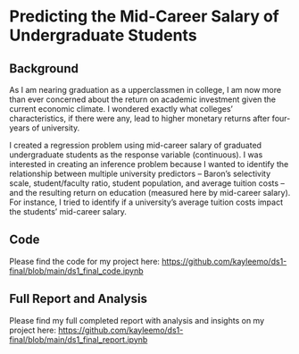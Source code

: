 # Predicting the Mid-Career Salary of Undergraduate Students

## Background
As I am nearing graduation as a upperclassmen in college, I am now more than ever concerned about the return on academic investment given the current economic climate. I wondered exactly what colleges’ characteristics, if there were any, lead to higher monetary returns after four-years of university.

I created a regression problem using mid-career salary of graduated undergraduate students as the response variable (continuous). I was interested in creating an inference problem because I wanted to identify the relationship between multiple university predictors –  Baron’s selectivity scale, student/faculty ratio, student population, and average tuition costs – and the resulting return on education (measured here by mid-career salary). For instance, I tried to identify if a university’s average tuition costs impact the students’ mid-career salary. 

## Code
Please find the code for my project here: <https://github.com/kayleemo/ds1-final/blob/main/ds1_final_code.ipynb>

## Full Report and Analysis
Please find my full completed report with analysis and insights on my project here: <https://github.com/kayleemo/ds1-final/blob/main/ds1_final_report.ipynb>
